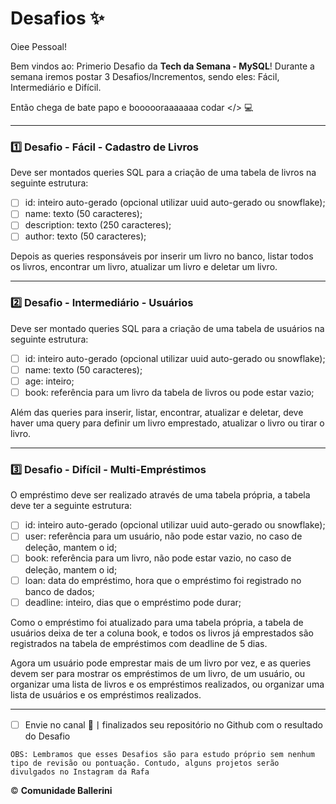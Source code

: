 # Desafios ✨

Oiee Pessoal!

Bem vindos ao: Primerio Desafio da **Tech da Semana - MySQL**! Durante a semana iremos postar 3 Desafios/Incrementos, sendo eles: Fácil, Intermediário e Difícil.

Então chega de bate papo e boooooraaaaaaa codar </> 💻

---

### 1️⃣ Desafio - Fácil  - Cadastro de Livros

Deve ser montados queries SQL para a criação de uma tabela de livros na seguinte estrutura:

- [ ] id: inteiro auto-gerado (opcional utilizar uuid auto-gerado ou snowflake);
- [ ] name: texto (50 caracteres);
- [ ] description: texto (250 caracteres);
- [ ] author: texto (50 caracteres);

Depois as queries responsáveis por inserir um livro no banco, listar todos os livros, encontrar um livro, atualizar um livro e deletar um livro.

---

###  2️⃣ Desafio - Intermediário  - Usuários

Deve ser montado queries SQL para a criação de uma tabela de usuários na seguinte estrutura:

- [ ] id: inteiro auto-gerado (opcional utilizar uuid auto-gerado ou snowflake);
- [ ] name: texto (50 caracteres);
- [ ] age: inteiro;
- [ ] book: referência para um livro da tabela de livros ou pode estar vazio;

Além das queries para inserir, listar, encontrar, atualizar e deletar, deve haver uma query para definir um livro emprestado, atualizar o livro ou tirar o livro.

---

### 3️⃣ Desafio - Difícil -  Multi-Empréstimos

O empréstimo deve ser realizado através de uma tabela própria, a tabela deve ter a seguinte estrutura:

- [ ] id: inteiro auto-gerado (opcional utilizar uuid auto-gerado ou snowflake);
- [ ] user: referência para um usuário, não pode estar vazio, no caso de deleção, mantem o id;
- [ ] book: referência para um livro, não pode estar vazio, no caso de deleção, mantem o id;
- [ ] loan: data do empréstimo, hora que o empréstimo foi registrado no banco de dados;
- [ ] deadline: inteiro, dias que o empréstimo pode durar;

Como o empréstimo foi atualizado para uma tabela própria, a tabela de usuários deixa de ter a coluna book, e todos os livros já emprestados são registrados na tabela de empréstimos com deadline de 5 dias.

Agora um usuário pode emprestar mais de um livro por vez, e as queries devem ser para mostrar os empréstimos de um livro, de um usuário, ou organizar uma lista de livros e os empréstimos realizados, ou organizar uma lista de usuários e os empréstimos realizados.

---

- [ ] Envie no canal 🥇丨finalizados  seu repositório no Github com o resultado do Desafio

`OBS: Lembramos que esses Desafios são para estudo próprio sem nenhum tipo de revisão ou pontuação. Contudo, alguns projetos serão divulgados no Instagram da Rafa`

©️ **Comunidade Ballerini**
